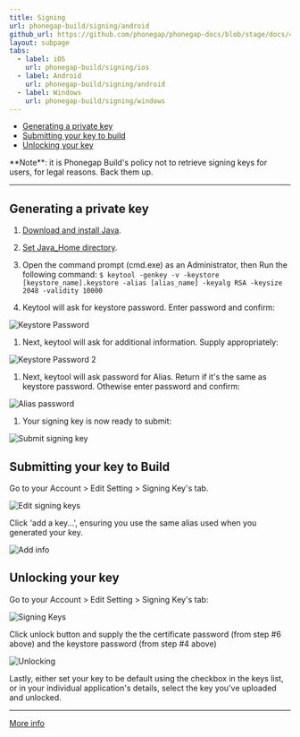 ```yaml
---
title: Signing
url: phonegap-build/signing/android
github_url: https://github.com/phonegap/phonegap-docs/blob/stage/docs/4-phonegap-build/3-signing/2-android.html.md
layout: subpage
tabs:
  - label: iOS
    url: phonegap-build/signing/ios
  - label: Android
    url: phonegap-build/signing/android
  - label: Windows
    url: phonegap-build/signing/windows
---
```


- [Generating a private key](#generating-a-private-key)
- [Submitting your key to build](#submitting-your-key-to-build)
- [Unlocking your key](#unlocking-your-key)

<div class="alert-info">**Note**: it is Phonegap Build's policy not to retrieve signing keys for users, for legal reasons. Back them up.</div>

***

## Generating a private key

1. [Download and install Java](http://www.java.com/en/download/index.jsp).

1. [Set Java_Home directory](http://docs.oracle.com/cd/E19182-01/820-7851/inst_cli_jdk_javahome_t/index.html).

1. Open the command prompt (cmd.exe) as an Administrator, then Run the following command: `$ keytool -genkey -v -keystore [keystore_name].keystore -alias [alias_name] -keyalg RSA -keysize 2048 -validity 10000`

1. Keytool will ask for keystore password. Enter password and confirm:

  ![Keystore Password](/images/phonegap-build/android_keystore_pass.png)

1. Next, keytool will ask for additional information. Supply appropriately:

  ![Keystore Password 2](/images/phonegap-build/additional_info.png)

1. Next, keytool will ask password for Alias. Return if it's the same as keystore password. Othewise enter password and confirm:

  ![Alias password](/images/phonegap-build/alias_password.png)

1. Your signing key is now ready to submit:

  ![Submit signing key](/images/phonegap-build/keystore_ready.png)

## Submitting your key to Build

Go to your Account > Edit Setting > Signing Key's tab.

![Edit signing keys](/images/phonegap-build/edit_account_settings.png)

Click 'add a key...', ensuring you use the same alias used when you generated your key.

![Add info](/images/phonegap-build/add_key.png)

## Unlocking your key

Go to your Account > Edit Setting > Signing Key's tab:

![Signing Keys](/images/phonegap-build/edit_account_settings.png)

Click unlock button and supply the the certificate password (from step #6 above) and the keystore password (from step #4 above)

![Unlocking](/images/phonegap-build/unlock_key.png)

Lastly, either set your key to be default using the checkbox in the keys list, or in your individual application's details, select the key you've uploaded and unlocked.

***

[More info](http://developer.android.com/tools/publishing/app-signing.html#cert)

